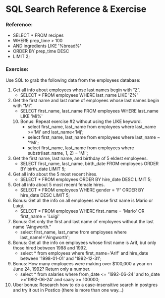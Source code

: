# SQL Search Reference & Exercise

### Reference:

- SELECT \* FROM recipes
- WHERE prep_time > 100
- AND ingredients LIKE '%bread%'
- ORDER BY prep_time DESC
- LIMIT 2;

### Exercise:

Use SQL to grab the following data from the employees database:

1. Get all info about employees whose last names begin with “Z”.
   - SELECT \* FROM employees WHERE last_name LIKE 'Z%'
2. Get the first name and last name of employees whose last names begin with “Mi”.
   - SELECT first_name, last_name FROM employees WHERE last_name LIKE 'Mi%'
   10. Bonus: Repeat exercise #2 without using the LIKE keyword.
       - select first_name, last_name from employees where last_name >='Mi' and last_name<'Mj';
       - select first_name, last_name from employees where last_name ~ '^Mi';
       - select first_name, last_name from employees where substr(last_name, 1, 2) = 'Mi';
3. Get the first name, last name, and birthday of 5 eldest employees.
   - SELECT first_name, last_name, birth_date FROM employees ORDER BY birth_date LIMIT 5;
4. Get all info about the 5 most recent hires.
   - SELECT \* FROM employees ORDER BY hire_date DESC LIMIT 5;
5. Get all info about 5 most recent female hires.
   - SELECT \* FROM employees WHERE gender = 'F' ORDER BY hire_date DESC LIMIT 5;
6. Bonus: Get all the info on all employees whose first name is Mario or Luigi.
   - SELECT \* FROM employees WHERE first_name = 'Mario' OR first_name = 'Luigi'
7. Bonus: Get only the first and last name of employees without the last name “Aingworth.”
   - select first_name, last_name from employees where last_name!='Aingworth';
8. Bonus: Get all the info on employees whose first name is Arif, but only those hired between 1988 and 1992.
   - select \* from employees where first_name='Arif' and hire_date between '1998-01-01' and '1992-12-31';
9. Bonus: How many employees were making over $100,000 a year on June 24, 1992? Return only a number.
   - select \* from salaries where from_date <= '1992-06-24' and to_date >='1992-06-24' and saary >= 100000;
10. Uber bonus: Research how to do a case-insensitive search in postgres and try it out in Postico (there is more than one way…)
